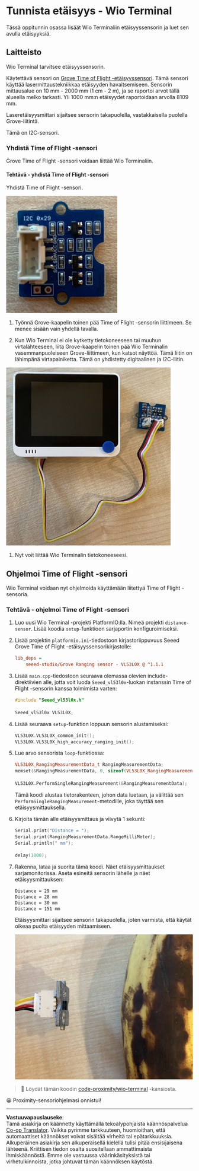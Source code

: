 <!--
CO_OP_TRANSLATOR_METADATA:
{
  "original_hash": "288aebb0c59f7be1d2719b8f9660a313",
  "translation_date": "2025-08-27T20:56:55+00:00",
  "source_file": "4-manufacturing/lessons/4-trigger-fruit-detector/wio-terminal-proximity.md",
  "language_code": "fi"
}
-->
# Tunnista etäisyys - Wio Terminal

Tässä oppitunnin osassa lisäät Wio Terminaliin etäisyyssensorin ja luet sen avulla etäisyyksiä.

## Laitteisto

Wio Terminal tarvitsee etäisyyssensorin.

Käytettävä sensori on [Grove Time of Flight -etäisyyssensori](https://www.seeedstudio.com/Grove-Time-of-Flight-Distance-Sensor-VL53L0X.html). Tämä sensori käyttää lasermittaustekniikkaa etäisyyden havaitsemiseen. Sensorin mittausalue on 10 mm - 2000 mm (1 cm - 2 m), ja se raportoi arvot tällä alueella melko tarkasti. Yli 1000 mm:n etäisyydet raportoidaan arvolla 8109 mm.

Laseretäisyysmittari sijaitsee sensorin takapuolella, vastakkaisella puolella Grove-liitintä.

Tämä on I2C-sensori.

### Yhdistä Time of Flight -sensori

Grove Time of Flight -sensori voidaan liittää Wio Terminaliin.

#### Tehtävä - yhdistä Time of Flight -sensori

Yhdistä Time of Flight -sensori.

![Grove Time of Flight -sensori](../../../../../translated_images/grove-time-of-flight-sensor.d82ff2165bfded9f485de54d8d07195a6270a602696825fca19f629ddfe94e86.fi.png)

1. Työnnä Grove-kaapelin toinen pää Time of Flight -sensorin liittimeen. Se menee sisään vain yhdellä tavalla.

1. Kun Wio Terminal ei ole kytketty tietokoneeseen tai muuhun virtalähteeseen, liitä Grove-kaapelin toinen pää Wio Terminalin vasemmanpuoleiseen Grove-liittimeen, kun katsot näyttöä. Tämä liitin on lähimpänä virtapainiketta. Tämä on yhdistetty digitaalinen ja I2C-liitin.

![Grove Time of Flight -sensori liitettynä vasempaan liittimeen](../../../../../translated_images/wio-time-of-flight-sensor.c4c182131d2ea73df67febd004dc0313d271013d016be9c47e7da4d77c6c20a8.fi.png)

1. Nyt voit liittää Wio Terminalin tietokoneeseesi.

## Ohjelmoi Time of Flight -sensori

Wio Terminal voidaan nyt ohjelmoida käyttämään liitettyä Time of Flight -sensoria.

### Tehtävä - ohjelmoi Time of Flight -sensori

1. Luo uusi Wio Terminal -projekti PlatformIO:lla. Nimeä projekti `distance-sensor`. Lisää koodia `setup`-funktioon sarjaportin konfiguroimiseksi.

1. Lisää projektin `platformio.ini`-tiedostoon kirjastoriippuvuus Seeed Grove Time of Flight -etäisyyssensorikirjastolle:

    ```ini
    lib_deps =
        seeed-studio/Grove Ranging sensor - VL53L0X @ ^1.1.1
    ```

1. Lisää `main.cpp`-tiedostoon seuraava olemassa olevien include-direktiivien alle, jotta voit luoda `Seeed_vl53l0x`-luokan instanssin Time of Flight -sensorin kanssa toimimista varten:

    ```cpp
    #include "Seeed_vl53l0x.h"
    
    Seeed_vl53l0x VL53L0X;
    ```

1. Lisää seuraava `setup`-funktion loppuun sensorin alustamiseksi:

    ```cpp
    VL53L0X.VL53L0X_common_init();
    VL53L0X.VL53L0X_high_accuracy_ranging_init();
    ```

1. Lue arvo sensorista `loop`-funktiossa:

    ```cpp
    VL53L0X_RangingMeasurementData_t RangingMeasurementData;
    memset(&RangingMeasurementData, 0, sizeof(VL53L0X_RangingMeasurementData_t));

    VL53L0X.PerformSingleRangingMeasurement(&RangingMeasurementData);
    ```

    Tämä koodi alustaa tietorakenteen, johon data luetaan, ja välittää sen `PerformSingleRangingMeasurement`-metodille, joka täyttää sen etäisyysmittauksella.

1. Kirjoita tämän alle etäisyysmittaus ja viivytä 1 sekunti:

    ```cpp
    Serial.print("Distance = ");
    Serial.print(RangingMeasurementData.RangeMilliMeter);
    Serial.println(" mm");

    delay(1000);
    ```

1. Rakenna, lataa ja suorita tämä koodi. Näet etäisyysmittaukset sarjamonitorissa. Aseta esineitä sensorin lähelle ja näet etäisyysmittauksen:

    ```output
    Distance = 29 mm
    Distance = 28 mm
    Distance = 30 mm
    Distance = 151 mm
    ```

    Etäisyysmittari sijaitsee sensorin takapuolella, joten varmista, että käytät oikeaa puolta etäisyyden mittaamiseen.

    ![Time of Flight -sensorin takapuolen etäisyysmittari osoittaa banaania](../../../../../translated_images/time-of-flight-banana.079921ad8b1496e4525dc26b4cdc71a076407aba3e72ba113ba2e38febae92c5.fi.png)

> 💁 Löydät tämän koodin [code-proximity/wio-terminal](../../../../../4-manufacturing/lessons/4-trigger-fruit-detector/code-proximity/wio-terminal) -kansiosta.

😀 Proximity-sensoriohjelmasi onnistui!

---

**Vastuuvapauslauseke**:  
Tämä asiakirja on käännetty käyttämällä tekoälypohjaista käännöspalvelua [Co-op Translator](https://github.com/Azure/co-op-translator). Vaikka pyrimme tarkkuuteen, huomioithan, että automaattiset käännökset voivat sisältää virheitä tai epätarkkuuksia. Alkuperäinen asiakirja sen alkuperäisellä kielellä tulisi pitää ensisijaisena lähteenä. Kriittisen tiedon osalta suositellaan ammattimaista ihmiskäännöstä. Emme ole vastuussa väärinkäsityksistä tai virhetulkinnoista, jotka johtuvat tämän käännöksen käytöstä.